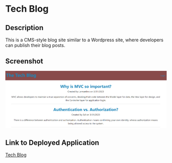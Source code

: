 # Tech Blog


## Description

This is a CMS-style blog site similar to a Wordpress site, where developers can publish their blog posts.

## Screenshot

![image](./assets/images/Screenshot.png)



## Link to Deployed Application

<a href=https://techblogchallenge-app.herokuapp.com> Tech Blog
